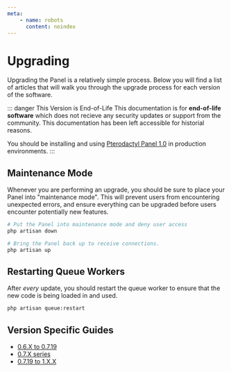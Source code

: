 ```yaml
---
meta:
    - name: robots
      content: noindex
---
```

# Upgrading
Upgrading the Panel is a relatively simple process. Below you will find a list of articles that will walk you through
the upgrade process for each version of the software.

::: danger This Version is End-of-Life
This documentation is for **end-of-life software** which does not recieve any security updates or support
from the community. This documentation has been left accessible for historial reasons.

You should be installing and using [Pterodactyl Panel 1.0](/panel/1.0/getting_started.md) in production environments.
:::

## Maintenance Mode
Whenever you are performing an upgrade, you should be sure to place your Panel into "maintenance mode". This will prevent
users from encountering unexpected errors, and ensure everything can be upgraded before users encounter potentially new features.

``` bash
# Put the Panel into maintenance mode and deny user access
php artisan down

# Bring the Panel back up to receive connections.
php artisan up
```

## Restarting Queue Workers
After _every_ update, you should restart the queue worker to ensure that the new code is being loaded in and used.

``` bash
php artisan queue:restart
```

## Version Specific Guides

* [0.6.X to 0.7.19](/panel/0.7/upgrade/0.6_to_0.7.md)
* [0.7.X series](/panel/0.7/upgrade/0.7.md)
* [0.7.19 to 1.X.X](/panel/1.0/legacy_upgrade) <Badge text="current" vertical="middle"/>

